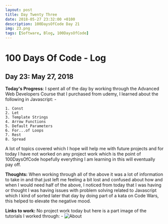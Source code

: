 ```yaml
---
layout: post
title: Day Twenty Three
date: 2018-05-27 23:32:00 +0100
description: 100DaysOfCode Day 21
img: 23.png
tags: [Software, Blog, 100DaysOfCode]
---
```

# 100 Days Of Code - Log

## Day 23: May 27, 2018

**Today's Progress**: I spent all of the day by working through the Advanced Web Developers Course that I purchased from udemy, I learned about the following in Javascript: - 

    1. Const
    2. Let
    3. Template Strings
    4. Arrow Functions
    5. Default Parameters
    6. For...of Loops
    7. Rest
    8. Spread

A lot of topics covered which I hope will help me with future projects and for today I have not worked on any project work which is the point of 100DaysOfCode hopefully everything I am learning in this will eventually pay off.

**Thoughts:** When working through all of the above it was a lot of information to take in and that just left me feeling a bit lost and confused about how and when I would need half of the above, I noticed from today that I was having or thought I was having issues with problem solving related to Javascript which I kind of sorted later that day by doing part of a kata on Code Wars, this helped to elevate the negative mood.


**Links to work:**
No project work today but here is a part image of the tutorials I worked through: -
![About]({{site.baseurl}}/assets/img/portfolio/AdvancedWebDeveloperJS.png)